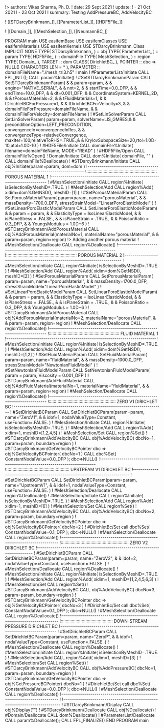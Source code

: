 !> authors: Vikas Sharma, Ph. D.
! date: 29 Sept 2021
! update:
!   - 21 Oct 2021
!   - 23 Oct 2021
! summary: Testing AddPressureBC, AddVelocityBC

! [[STDarcyBrinkmann_]], [[ParameterList_]], [[HDF5File_]]

! [[Domain_]], [[MeshSelection_]], [[NeumannBC_]]

PROGRAM main
USE easifemBase
USE easifemClasses
USE easifemMaterials
USE easifemKernels
USE STDarcyBrinkmann_Class
IMPLICIT NONE
TYPE( STDarcyBrinkmann_ ) :: obj
TYPE( ParameterList_ ) :: param
TYPE( HDF5File_ ) :: domainFile
TYPE( MeshSelection_ ) :: region
TYPE( Domain_ ), TARGET :: dom
CLASS( DirichletBC_ ), POINTER :: dbc => NULL()
CHARACTER( LEN = * ), PARAMETER :: domainFileName="./mesh_tri3.h5"
! main
! #ParameterList/Initiate
CALL FPL_INIT(); CALL param%Initiate()
! #SetSTDarcyBrinkmannParam
CALL SetSTDarcyBrinkmannParam( &
  & param=param, &
  & engine="NATIVE_SERIAL", &
  & nnt=2, &
  & startTime=0.0_DFP, &
  & endTime=10.0_DFP, &
  & dt=0.001_DFP, &
  & CoordinateSystem=KERNEL_2D, &
  & tPorousMaterials=2, &
  & tFluidMaterials=1, &
  & tDirichletBCForPressure=1, &
  & tDirichletBCForVelocity=3, &
  & domainFileForPressure=domainFileName, &
  & domainFileForVelocity=domainFileName )
! #SetLinSolverParam
CALL SetLinSolverParam( param=param, solverName=LIS_GMRES,&
  & preconditionOption=LEFT_PRECONDITION, convergenceIn=convergenceInRes, &
  & convergenceType=relativeConvergence, maxIter=100,relativeToRHS=.TRUE.,&
  & KrylovSubspaceSize=20,rtol=1.0D-10,atol=1.0D-10 )
! #HDF5File/Initiate
CALL domainFile%Initiate( filename=domainFileName, MODE="READ" )
! #HDF5File/Open
CALL domainFile%Open()
! Domain/Initiate
CALL dom%Initiate( domainFile, "" )
CALL domainFile%Deallocate()
! #STDarcyBrinkmann/Initiate
CALL obj%Initiate(param=param, dom=dom )
!----------------------------------------------------------------------------
!::::::::::::::::::::::::::::::::::::::::::::::::::::::::: POROUS MATERIAL 1
!----------------------------------------------------------------------------
! #MeshSelection/Initiate
CALL region%Initiate( isSelectionByMeshID=.TRUE. )
! #MeshSelection/Add
CALL region%Add( xidim=dom%GetNSD(), meshID=[1] )
! #SetPorousMaterialParam
CALL SetPorousMaterialParam( param=param, name="porousMaterial", &
  & massDensity=1700.0_DFP, stressStrainModel="LinearPoroElasticModel" )
! #SetLinearPoroElasticModelParam
CALL SetLinearPoroElasticModelParam( &
  & param = param,  &
  & ElasticityType = IsoLinearElasticModel, &
  & isPlaneStress = .FALSE., &
  & isPlaneStrain = .TRUE., &
  & PoissonRatio = 0.3_DFP, &
  & YoungsModulus = 1.0D+6 )
! #STDarcyBrinkmann/AddPorousMaterial
CALL obj%AddPorousMaterial(materialNo=1, materialName="porousMaterial", &
  & param=param, region=region)
!> Adding another porous material
! #MeshSelection/Deallocate
CALL region%Deallocate()
!----------------------------------------------------------------------------
!::::::::::::::::::::::::::::::::::::::::::::::::::::::::: POROUS MATERIAL 2
!----------------------------------------------------------------------------
! #MeshSelection/Initiate
CALL region%Initiate( isSelectionByMeshID=.TRUE. )
! #MeshSelection/Add
CALL region%Add( xidim=dom%GetNSD(), meshID=[2] )
! #SetPorousMaterialParam
CALL SetPorousMaterialParam( param=param, name="porousMaterial", &
  & massDensity=1700.0_DFP, stressStrainModel="LinearPoroElasticModel" )
! #SetLinearPoroElasticModelParam
CALL SetLinearPoroElasticModelParam( &
  & param = param,  &
  & ElasticityType = IsoLinearElasticModel, &
  & isPlaneStress = .FALSE., &
  & isPlaneStrain = .TRUE., &
  & PoissonRatio = 0.3_DFP, &
  & YoungsModulus = 1.0D+6 )
! #STDarcyBrinkmann/AddPorousMaterial
CALL obj%AddPorousMaterial(materialNo=2, materialName="porousMaterial", &
  & param=param, region=region)
! #MeshSelection/Deallocate
CALL region%Deallocate()
!----------------------------------------------------------------------------
!::::::::::::::::::::::::::::::::::::::::::::::::::::::::: FLUID MATERIAL 1
!----------------------------------------------------------------------------
! #MeshSelection/Initiate
CALL region%Initiate( isSelectionByMeshID=.TRUE. )
! #MeshSelection/Add
CALL region%Add( xidim=dom%GetNSD(), meshID=[1,2] )
! #SetFluidMaterialParam
CALL SetFluidMaterialParam( param=param, name="fluidMaterial", &
  & massDensity=1000.0_DFP, stressStrainModel="NewtonianFluidModel" )
! #SetNewtonianFluidModelParam
CALL SetNewtonianFluidModelParam( param = param, Viscosity = 0.001_DFP )
! #STDarcyBrinkmann/AddFluidMaterial
CALL obj%AddFluidMaterial(materialNo=1, materialName="fluidMaterial", &
  & param=param, region=region)
! #MeshSelection/Deallocate
CALL region%Deallocate()
!----------------------------------------------------------------------------
!:::::::::::::::::::::::::::::::::::::::::::::::::::::: ZERO V1 DIRICHLET BC
!----------------------------------------------------------------------------
! #SetDirichletBCParam
CALL SetDirichletBCParam(param=param, name="ZeroV1", &
  & idof=1, nodalValueType=Constant, useFunction=.FALSE. )
! #MesSelection/Initiate
CALL region%Initiate( isSelectionByMeshID=.TRUE. )
! #MeshSelection/Add
CALL region%Add( xidim=1, meshID=[1,2,4,5] )
! #MeshSelection/Set
CALL region%Set()
! #STDarcyBrinkmann/AddVelocityBC
CALL obj%AddVelocityBC( dbcNo=1, param=param, boundary=region )
! #STDarcyBrinkmann/GetVelocityBCPointer
dbc => obj%GetVelocityBCPointer( dbcNo=1 )
CALL dbc%Set( ConstantNodalValue=0.0_DFP ); dbc=>NULL()
!----------------------------------------------------------------------------
!::::::::::::::::::::::::::::::::::::::::::::::::::: UPSTREAM V1 DIRICHLET BC
!----------------------------------------------------------------------------
! #SetDirichletBCParam
CALL SetDirichletBCParam(param=param, name="UpstreamV1", &
  & idof=1, nodalValueType=Constant, useFunction=.FALSE. )
! #MeshSelection/Deallocate
CALL region%Deallocate()
! #MeshSelection/Initiate
CALL region%Initiate( isSelectionByMeshID=.TRUE. )
! #MeshSelection/Add
CALL region%Add( xidim=1, meshID=[6] )
! #MeshSelection/Set
CALL region%Set()
! #STDarcyBrinkmann/AddVelocityBC
CALL obj%AddVelocityBC( dbcNo=2, param=param, boundary=region )
! #STDarcyBrinkmann/GetVelocityBCPointer
dbc => obj%GetVelocityBCPointer( dbcNo=2 )
! #DirichletBc/Set
call dbc%Set( ConstantNodalValue=0.1_DFP ); dbc=>NULL()
! #MeshSelection/Deallocate
CALL region%Deallocate()
!----------------------------------------------------------------------------
!::::::::::::::::::::::::::::::::::::::::::::::::::::::: ZERO V2 DIRICHLET BC
!----------------------------------------------------------------------------
! #SetDirichletBCParam
CALL SetDirichletBCParam(param=param, name="ZeroV2", &
  & idof=2, nodalValueType=Constant, useFunction=.FALSE. )
! #MeshSelection/Deallocate
CALL region%Deallocate()
! #MeshSelection/Initiate
CALL region%Initiate( isSelectionByMeshID=.TRUE. )
! #MeshSelection/Add
CALL region%Add( xidim=1, meshID=[1,2,4,5,6,3] )
! #MeshSelection/Set
CALL region%Set()
! #STDarcyBrinkmann/AddVelocityBC
CALL obj%AddVelocityBC( dbcNo=3, param=param, boundary=region )
! #STDarcyBrinkmann/GetVelocityBCPointer
dbc => obj%GetVelocityBCPointer( dbcNo=3 )
! #DirichletBc/Set
call dbc%Set( ConstantNodalValue=0.1_DFP ); dbc=>NULL()
! #MeshSelection/Deallocate
CALL region%Deallocate()
!----------------------------------------------------------------------------
!:::::::::::::::::::::::::::::::::::::::::: DOWN-STREAM PRESSURE DIRICHLET BC
!----------------------------------------------------------------------------
! #SetDirichletBCParam
CALL SetDirichletBCParam(param=param, name="ZeroP", &
  & idof=1, nodalValueType=Constant, useFunction=.FALSE. )
! #MeshSelection/Deallocate
CALL region%Deallocate()
! #MeshSelection/Initiate
CALL region%Initiate( isSelectionByMeshID=.TRUE. )
! #MeshSelection/Add
CALL region%Add( xidim=1, meshID=[3] )
! #MeshSelection/Set
CALL region%Set()
! #STDarcyBrinkmann/AddVelocityBC
CALL obj%AddPressureBC( dbcNo=1, param=param, boundary=region )
! #STDarcyBrinkmann/GetVelocityBCPointer
dbc => obj%GetPressureBCPointer( dbcNo=1 )
! #DirichletBc/Set
call dbc%Set( ConstantNodalValue=0.0_DFP ); dbc=>NULL()
! #MeshSelection/Deallocate
CALL region%Deallocate()
!----------------------------------------------------------------------------
!
!----------------------------------------------------------------------------
! #STDarcyBrinkmann/Display
CALL obj%Display("")
! #STDarcyBrinkmann/Deallocate
CALL obj%Deallocate()
! #Domain/Deallocate
CALL dom%Deallocate()
! #ParameterList/Deallocate
CALL param%Deallocate(); CALL FPL_FINALIZE()
END PROGRAM main